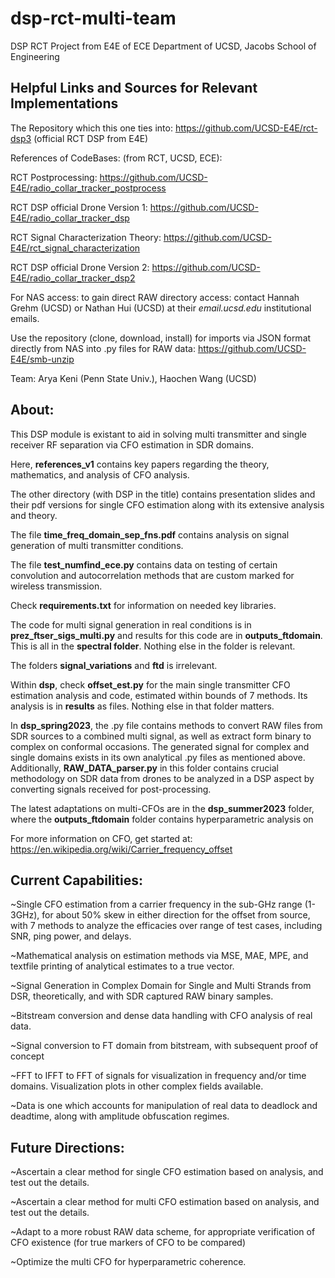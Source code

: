 # dsp-rct-multi-team
DSP RCT Project from E4E of ECE Department of UCSD, Jacobs School of Engineering

## Helpful Links and Sources for Relevant Implementations

The Repository which this one ties into: https://github.com/UCSD-E4E/rct-dsp3 (official RCT DSP from E4E)

References of CodeBases: (from RCT, UCSD, ECE):

RCT Postprocessing: https://github.com/UCSD-E4E/radio_collar_tracker_postprocess

RCT DSP official Drone Version 1: https://github.com/UCSD-E4E/radio_collar_tracker_dsp

RCT Signal Characterization Theory: https://github.com/UCSD-E4E/rct_signal_characterization

RCT DSP official Drone Version 2: https://github.com/UCSD-E4E/radio_collar_tracker_dsp2


For NAS access: to gain direct RAW directory access: contact Hannah Grehm (UCSD) or Nathan Hui (UCSD) at their _email.ucsd.edu_ institutional emails. 

Use the repository (clone, download, install) for imports via JSON format directly from NAS into .py files for RAW data: https://github.com/UCSD-E4E/smb-unzip

Team: Arya Keni (Penn State Univ.), Haochen Wang (UCSD)



## About:

This DSP module is existant to aid in solving multi transmitter and single receiver RF separation via CFO estimation in SDR domains. 

Here, **references_v1** contains key papers regarding the theory, mathematics, and analysis of CFO analysis.

The other directory (with DSP in the title) contains presentation slides and their pdf versions for single CFO estimation along with its extensive analysis and theory. 

The file **time_freq_domain_sep_fns.pdf** contains analysis on signal generation of multi transmitter conditions. 

The file **test_numfind_ece.py** contains data on testing of certain convolution and autocorrelation methods that are custom marked for wireless transmission. 

Check **requirements.txt** for information on needed key libraries. 

The code for multi signal generation in real conditions is in **prez_ftser_sigs_multi.py** and results for this code are in **outputs_ftdomain**. This is all in the **spectral folder**. Nothing else in the folder is relevant.

The folders **signal_variations** and **ftd** is irrelevant.

Within **dsp**, check **offset_est.py** for the main single transmitter CFO estimation analysis and code, estimated within bounds of 7 methods. Its analysis is in **results** as files. Nothing else in that folder matters. 

In **dsp_spring2023**, the .py file contains methods to convert RAW files from SDR sources to a combined multi signal, as well as extract form binary to complex on conformal occasions. The generated signal for complex and single domains exists in its own analytical .py files as mentioned above. Additionally, **RAW_DATA_parser.py** in this folder contains crucial methodology on SDR data from drones to be analyzed in a DSP aspect by converting signals received for post-processing. 

The latest adaptations on multi-CFOs are in the **dsp_summer2023** folder, where the **outputs_ftdomain** folder contains hyperparametric analysis on 

For more information on CFO, get started at: https://en.wikipedia.org/wiki/Carrier_frequency_offset

## Current Capabilities: 

~Single CFO estimation from a carrier frequency in the sub-GHz range (1-3GHz), for about 50% skew in either direction for the offset from source, with 7 methods to analyze the efficacies over range of test cases, including SNR, ping power, and delays. 

~Mathematical analysis on estimation methods via MSE, MAE, MPE, and textfile printing of analytical estimates to a true vector. 

~Signal Generation in Complex Domain for Single and Multi Strands from DSR, theoretically, and with SDR captured RAW binary samples.

~Bitstream conversion and dense data handling with CFO analysis of real data. 

~Signal conversion to FT domain from bitstream, with subsequent proof of concept

~FFT to IFFT to FFT of signals for visualization in frequency and/or time domains. Visualization plots in other complex fields available.

~Data is one which accounts for manipulation of real data to deadlock and deadtime, along with amplitude obfuscation regimes. 

## Future Directions:

~Ascertain a clear method for single CFO estimation based on analysis, and test out the details. 

~Ascertain a clear method for multi CFO estimation based on analysis, and test out the details. 

~Adapt to a more robust RAW data scheme, for appropriate verification of CFO existence (for true markers of CFO to be compared)

~Optimize the multi CFO for hyperparametric coherence. 

